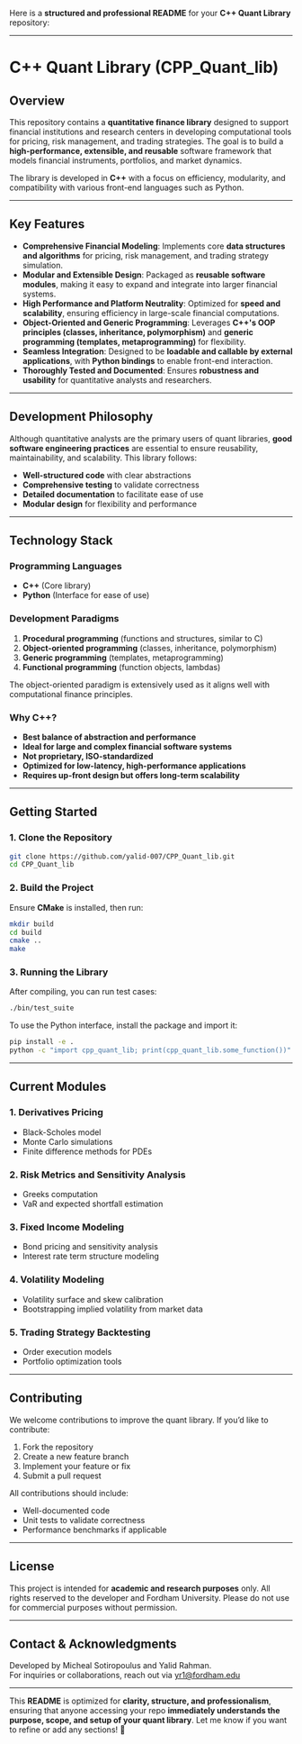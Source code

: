 Here is a **structured and professional README** for your **C++ Quant Library** repository:

---

# **C++ Quant Library (CPP_Quant_lib)**  

## **Overview**  
This repository contains a **quantitative finance library** designed to support financial institutions and research centers in developing computational tools for pricing, risk management, and trading strategies. The goal is to build a **high-performance, extensible, and reusable** software framework that models financial instruments, portfolios, and market dynamics.  

The library is developed in **C++** with a focus on efficiency, modularity, and compatibility with various front-end languages such as Python.  

---

## **Key Features**  
- **Comprehensive Financial Modeling**: Implements core **data structures and algorithms** for pricing, risk management, and trading strategy simulation.  
- **Modular and Extensible Design**: Packaged as **reusable software modules**, making it easy to expand and integrate into larger financial systems.  
- **High Performance and Platform Neutrality**: Optimized for **speed and scalability**, ensuring efficiency in large-scale financial computations.  
- **Object-Oriented and Generic Programming**: Leverages **C++'s OOP principles (classes, inheritance, polymorphism)** and **generic programming (templates, metaprogramming)** for flexibility.  
- **Seamless Integration**: Designed to be **loadable and callable by external applications**, with **Python bindings** to enable front-end interaction.  
- **Thoroughly Tested and Documented**: Ensures **robustness and usability** for quantitative analysts and researchers.  

---

## **Development Philosophy**  
Although quantitative analysts are the primary users of quant libraries, **good software engineering practices** are essential to ensure reusability, maintainability, and scalability. This library follows:  
- **Well-structured code** with clear abstractions  
- **Comprehensive testing** to validate correctness  
- **Detailed documentation** to facilitate ease of use  
- **Modular design** for flexibility and performance  

---

## **Technology Stack**  
### **Programming Languages**  
- **C++** (Core library)  
- **Python** (Interface for ease of use)  

### **Development Paradigms**  
1. **Procedural programming** (functions and structures, similar to C)  
2. **Object-oriented programming** (classes, inheritance, polymorphism)  
3. **Generic programming** (templates, metaprogramming)  
4. **Functional programming** (function objects, lambdas)  

The object-oriented paradigm is extensively used as it aligns well with computational finance principles.  

### **Why C++?**  
- **Best balance of abstraction and performance**  
- **Ideal for large and complex financial software systems**  
- **Not proprietary, ISO-standardized**  
- **Optimized for low-latency, high-performance applications**  
- **Requires up-front design but offers long-term scalability**  

---

## **Getting Started**  
### **1. Clone the Repository**  
```bash
git clone https://github.com/yalid-007/CPP_Quant_lib.git
cd CPP_Quant_lib
```

### **2. Build the Project**  
Ensure **CMake** is installed, then run:  
```bash
mkdir build
cd build
cmake ..
make
```

### **3. Running the Library**  
After compiling, you can run test cases:  
```bash
./bin/test_suite
```

To use the Python interface, install the package and import it:  
```bash
pip install -e .
python -c "import cpp_quant_lib; print(cpp_quant_lib.some_function())"
```

---

## **Current Modules**  
### **1. Derivatives Pricing**  
- Black-Scholes model  
- Monte Carlo simulations  
- Finite difference methods for PDEs  

### **2. Risk Metrics and Sensitivity Analysis**  
- Greeks computation  
- VaR and expected shortfall estimation  

### **3. Fixed Income Modeling**  
- Bond pricing and sensitivity analysis  
- Interest rate term structure modeling  

### **4. Volatility Modeling**  
- Volatility surface and skew calibration  
- Bootstrapping implied volatility from market data  

### **5. Trading Strategy Backtesting**  
- Order execution models  
- Portfolio optimization tools  

---

## **Contributing**  
We welcome contributions to improve the quant library. If you’d like to contribute:  
1. Fork the repository  
2. Create a new feature branch  
3. Implement your feature or fix  
4. Submit a pull request  

All contributions should include:  
- Well-documented code  
- Unit tests to validate correctness  
- Performance benchmarks if applicable  

---

## **License**   
This project is intended for **academic and research purposes** only. All rights reserved to the developer and Fordham University. Please do not use for commercial purposes without permission.

---

## **Contact & Acknowledgments**  
Developed by Micheal Sotiropoulus and Yalid Rahman.  
For inquiries or collaborations, reach out via yr1@fordham.edu  

---

This **README** is optimized for **clarity, structure, and professionalism**, ensuring that anyone accessing your repo **immediately understands the purpose, scope, and setup of your quant library**. Let me know if you want to refine or add any sections! 🚀
